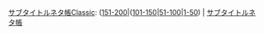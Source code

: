 [サブタイトルネタ帳Classic](https://sidestory.pandanote.info/catchphraseclassic.html): ([151-200](https://sidestory.pandanote.info/catchphraseclassic3.html)\|([101-150](https://sidestory.pandanote.info/catchphraseclassic2.html)\|[51-100](https://sidestory.pandanote.info/catchphraseclassic1.html)\|[1-50](https://sidestory.pandanote.info/catchphraseclassic0.html)) \| [サブタイトルネタ帳](https://pandanote.info/catchphrase)
